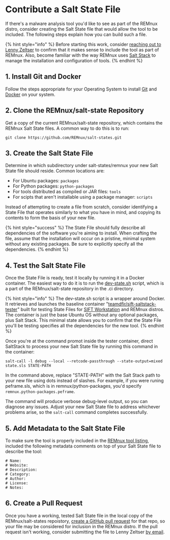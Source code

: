 # Contribute a Salt State File

If there's a malware analysis tool you'd like to see as part of the REMnux distro, consider creating the Salt State file that would allow the tool to be included. The following steps explain how you can build such a file.

{% hint style="info" %}
Before starting this work, consider [reaching out to Lenny Zeltser](https://zeltser.com/contact) to confirm that it makes sense to include the tool as part of REMnux. Also, become familiar with the way REMnux uses [Salt Stack](../../behind-the-scenes/technologies/saltstack-management.md) to manage the installation and configuration of tools.
{% endhint %}

## 1. Install Git and Docker

Follow the steps appropriate for your Operating System to install [Git](https://git-scm.com) and [Docker](https://www.docker.com/products/docker-desktop) on your system.

## 2. Clone the REMnux/salt-state Repository

Get a copy of the current REMnux/salt-state repository, which contains the REMnux Salt State files. A common way to do this is to run:

```text
git clone https://github.com/REMnux/salt-states.git
```

## 3. Create the Salt State File

Determine in which subdirectory under salt-states/remnux your new Salt State file should reside. Common locations are:

* For Ubuntu packages: `packages`
* For Python packages: `python-packages`
* For tools distributed as compiled or JAR files: `tools`
* For scipts that aren't installable using a package manager: `scripts`

Instead of attempting to create a file from scratch, consider identifying a State File that operates similarly to what you have in mind, and copying its contents to form the basis of your new file.

{% hint style="success" %}
The State File should fully describe all dependencies of the software you're aiming to install. When crafting the file, assume that the installation will occur on a pristine, minimal system without any existing packages. Be sure to explicitly specify all the dependencies.
{% endhint %}

## 4. Test the Salt State File

Once the State File is ready, test it locally by running it in a Docker container. The easiest way to do it is to run the [dev-state.sh](https://github.com/REMnux/salt-states/blob/master/.ci/dev-state.sh) script, which is a part of the REMnux/salt-state repository in the .ci directory.

{% hint style="info" %}
The dev-state.sh script is a wrapper around Docker. It  retrieves and launches the baseline container "[teamdfir/sift-saltstack-tester](https://hub.docker.com/r/teamdfir/sift-saltstack-tester)" built for testing State Files for [SIFT Workstation](https://digital-forensics.sans.org/community/downloads) and REMnux distros. The container is just the base Ubuntu OS without any optional packages, plus Salt Stack. This minimal state allows you to confirm that the State File you'll be testing specifies all the dependencies for the new tool.
{% endhint %}

Once you're at the command promot inside the tester container, direct SaltStack to process your new Salt State file by running this command in the container:

```text
salt-call -l debug --local --retcode-passthrough --state-output=mixed state.sls STATE-PATH
```

In the command above, replace "STATE-PATH" with the Salt Stack path to your new file using dots instead of slashes. For example, if you were runing peframe.sls, which is in remnux/python-packages, you'd specify `remnux.python-packages.peframe`.

The command will produce verbose debug-level output, so you can diagnose any issues. Adjust your new Salt State file to address whichever problems arise, so the `salt-call` command completes successfully.

## 5. Add Metadata to the Salt State File

To make sure the tool is properly included in the [REMnux tool listing](../../discover-the-tools/details-coming-soon.md), included the following metadata comments on top of your Salt State file to describe the tool:

```text
# Name: 
# Website: 
# Description: 
# Category: 
# Author: 
# License: 
# Notes: 
```

## 6. Create a Pull Request

Once you have a working, tested Salt State file in the local copy of the REMnux/salt-states repoistory, [create a GitHub pull request](https://help.github.com/en/github/collaborating-with-issues-and-pull-requests/creating-a-pull-request) for that repo, so your file may be considered for inclusion in the REMnux distro. If the pull request isn't working, consider submitting the file to Lenny Zeltser [by email](https://zeltser.com/contact).

##  <a id="revise-existing-tool"></a>

